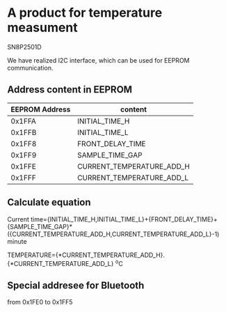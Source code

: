 # A product for temperature measument

SN8P2501D

We have realized I2C interface, which can be used for EEPROM communication.

## Address content in EEPROM

| EEPROM Address | content |
| -------------- | -------------------- |
| 0x1FFA | INITIAL_TIME_H |
| 0x1FFB | INITIAL_TIME_L |
| 0x1FF8 | FRONT_DELAY_TIME |
| 0x1FF9 | SAMPLE_TIME_GAP |
| 0x1FFE | CURRENT_TEMPERATURE_ADD_H |
| 0x1FFF | CURRENT_TEMPERATURE_ADD_L |

## Calculate equation

Current time={INITIAL_TIME_H,INITIAL_TIME_L}+{FRONT_DELAY_TIME}+{SAMPLE_TIME_GAP}*({CURRENT_TEMPERATURE_ADD_H,CURRENT_TEMPERATURE_ADD_L}-1) minute

TEMPERATURE={*CURRENT_TEMPERATURE_ADD_H}.{*CURRENT_TEMPERATURE_ADD_L} <sup>o</sup>C

## Special addresee for Bluetooth
from 0x1FE0 to 0x1FF5
